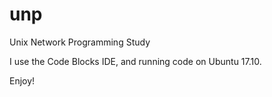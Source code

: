 # unp
Unix Network Programming Study

I use the Code Blocks IDE, and running code on Ubuntu 17.10.

Enjoy!
